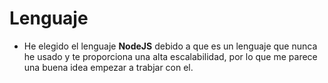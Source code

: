 # Lenguaje
- He elegido el lenguaje **NodeJS** debido a que es un lenguaje que nunca he usado y te proporciona una alta escalabilidad, por lo que me parece una buena idea empezar a trabjar con el.